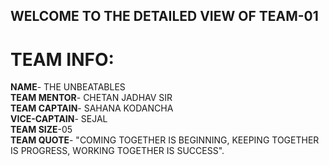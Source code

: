 ## WELCOME TO THE DETAILED VIEW OF TEAM-01 <br>       
# TEAM INFO:<br>
**NAME**- THE UNBEATABLES<br>
**TEAM MENTOR**- CHETAN JADHAV SIR<br>
**TEAM CAPTAIN**- SAHANA KODANCHA<br>
**VICE-CAPTAIN**- SEJAL<br>
**TEAM SIZE**-05<br>
**TEAM QUOTE**- "COMING TOGETHER IS BEGINNING, KEEPING TOGETHER IS PROGRESS, WORKING TOGETHER IS SUCCESS".
